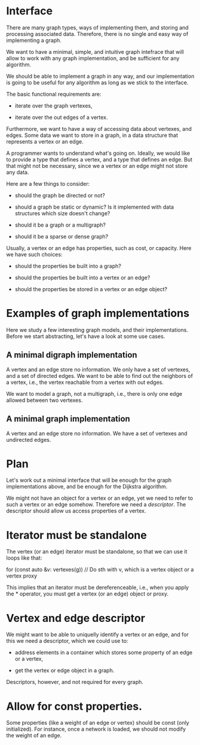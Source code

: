 # Interface

There are many graph types, ways of implementing them, and storing and
processing associated data.  Therefore, there is no single and easy
way of implementing a graph.

We want to have a minimal, simple, and intuitive graph intefrace that
will allow to work with any graph implementation, and be sufficient
for any algorithm.

We should be able to implement a graph in any way, and our
implementation is going to be useful for any algorithm as long as we
stick to the interface.

The basic functional requirements are:

* iterate over the graph vertexes,

* iterate over the out edges of a vertex.

Furthermore, we want to have a way of accessing data about vertexes,
and edges.  Some data we want to store in a graph, in a data structure
that represents a vertex or an edge.

A programmer wants to understand what's going on.  Ideally, we would
like to provide a type that defines a vertex, and a type that defines
an edge.  But that might not be necessary, since we a vertex or an
edge might not store any data.

Here are a few things to consider:

* should the graph be directed or not?

* should a graph be static or dynamic?  Is it implemented with
  data structures which size doesn't change?

* should it be a graph or a multigraph?

* should it be a sparse or dense graph?

Usually, a vertex or an edge has properties, such as cost, or
capacity.  Here we have such choices:

* should the properties be built into a graph?

* should the properties be built into a vertex or an edge?

* should the properties be stored in a vertex or an edge object?

# Examples of graph implementations

Here we study a few interesting graph models, and their
implementations.  Before we start abstracting, let's have a look at
some use cases.

## A minimal digraph implementation

A vertex and an edge store no information.  We only have a set of
vertexes, and a set of directed edges.  We want to be able to find out
the neighbors of a vertex, i.e., the vertex reachable from a vertex
with out edges.

We want to model a graph, not a multigraph, i.e., there is only one
edge allowed between two vertexes.

## A minimal graph implementation

A vertex and an edge store no information.  We have a set of vertexes
and undirected edges.

# Plan

Let's work out a minimal interface that will be enough for the graph
implementations above, and be enough for the Dijkstra algorithm.

We might not have an object for a vertex or an edge, yet we need to
refer to such a vertex or an edge somehow.  Therefore we need a
*descriptor*.  The descriptor should allow us access properties of a
vertex.

# Iterator must be standalone

The vertex (or an edge) iterator must be standalone, so that we can
use it loops like that:

for (const auto &v: vertexes(g))
  // Do sth with v, which is a vertex object or a vertex proxy

This implies that an iterator must be dereferenceable, i.e., when you
apply the * operator, you must get a vertex (or an edge) object or
proxy.

# Vertex and edge descriptor

We might want to be able to uniquelly identify a vertex or an edge,
and for this we need a descriptor, which we could use to:

* address elements in a container which stores some property of an
  edge or a vertex,

* get the vertex or edge object in a graph.

Descriptors, however, and not required for every graph.

# Allow for const properties.

Some properties (like a weight of an edge or vertex) should be const
(only initialized).  For instance, once a network is loaded, we should
not modify the weight of an edge.
